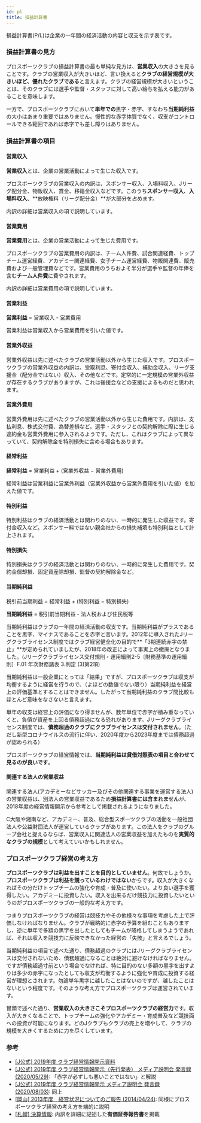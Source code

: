 ```yaml
---
id: pl
title: 損益計算書
---
```


損益計算書(P/L)は企業の一年間の経済活動の内容と収支を示す表です。

### 損益計算書の見方

プロスポーツクラブの損益計算書の最も単純な見方は、**営業収入**の大きさを見ることです。クラブの営業収入が大きいほど、言い換えると**クラブの経営規模が大きいほど、優れたクラブである**と言えます。クラブの経営規模が大きいということは、そのクラブには選手や監督・スタッフに対して高い給与を払える能力があることを意味します。

一方で、プロスポーツクラブにおいて**単年での**黒字・赤字、すなわち**当期純利益**の大小はあまり重要ではありません。慢性的な赤字体質でなく、収支がコントロールできる範囲であれば赤字でも差し障りはありません。

### 損益計算書の項目

#### 営業収入

**営業収入**とは、企業の営業活動によって生じた収入です。

プロスポーツクラブの営業収入の内訳は、スポンサー収入、入場料収入、Jリーグ配分金、物販収入、賞金、移籍金収入などです。このうち**スポンサー収入**、**入場料収入**、**放映権料（リーグ配分金）**が大部分を占めます。

内訳の詳細は営業収入の項で説明しています。

#### 営業費用

**営業費用**とは、企業の営業活動によって生じた費用です。

プロスポーツクラブの営業費用の内訳は、チーム人件費、試合関連経費、トップチーム運営経費、アカデミー関連経費、女子チーム運営経費、物販関連費、販売費および一般管理費などです。営業費用のうちおよそ半分が選手や監督の年俸を含む**チーム人件費**に費やされます。

内訳の詳細は営業費用の項で説明しています。

#### 営業利益

**営業利益** = 営業収入 - 営業費用

営業利益は営業収入から営業費用を引いた値です。

#### 営業外収益

営業外収益は先に述べたクラブの営業活動以外から生じた収入です。プロスポーツクラブの営業外収益の内訳は、受取利息、寄付金収入、補助金収入、リーグ支援金（配分金ではない）収入、その他などです。定常的に一定規模の営業外収益が存在するクラブがありますが、これは後援会などの支援によるものだと思われます。

#### 営業外費用

営業外費用は先に述べたクラブの営業活動以外から生じた費用です。内訳は、支払利息、株式交付費、為替差損など。選手・スタッフとの契約解除に際に生じる違約金も営業外費用に参入されるようです。ただし、これはクラブによって異なっていて、契約解除金を特別損失に含める場合もあります。

#### 経常利益

**経常利益** = 営業利益 + (営業外収益 − 営業外費用)

経常利益は営業利益に営業外利益（営業外収益から営業外費用を引いた値）を加えた値です。

#### 特別利益

特別利益はクラブの経済活動とは関わりのない、一時的に発生した収益です。寄付金収入など。スポンサー料ではない親会社からの損失補填も特別利益として計上されます。

#### 特別損失

特別損失はクラブの経済活動とは関わりのない、一時的に発生した費用です。契約金償却損、固定資産除却損、監督の契約解除金など。

#### 当期純利益

税引前当期利益 = 経常利益 + (特別利益 − 特別損失)

**当期純利益** = 税引前当期利益 - 法人税および住民税等

当期純利益はクラブの一年間の経済活動の収支です。当期純利益がプラスであることを黒字、マイナスであることを赤字と言います。2012年に導入されたJリーグクラブライセンス制度ではクラブ経営健全化の目的で**「3期連続赤字の禁止」**が定められていましたが、2018年の改正によって事実上の撤廃となりました。(Jリーグクラブライセンス交付規則・運用細則2-5〔財務基準の運用細則〕F.01 年次財務諸表 3.判定 (3)第2項)

当期純利益は一般企業にとっては「結果」ですが、プロスポーツクラブは収支が均衡するように経営を行うので、（よほどの数値でない限り）当期純利益を経営上の評価基準とすることはできません。したがって当期純利益のクラブ間比較もほとんど意味をなさないと言えます。

単年の収支は経営上の評価になり得ませんが、数年単位で赤字が積み重なっていくと、負債が資産を上回る債務超過になる恐れがあります。Jリーグクラブライセンス制度では、**債務超過のクラブにクラブライセンスは交付されません**。（ただし新型コロナウイルスの流行に伴い、2020年度から2023年度までは債務超過が認められる）

プロスポーツクラブの経営情報では、**当期純利益は貸借対照表の項目と合わせて見るのが良いです**。

#### 関連する法人の営業収益

関連する法人(アカデミーなどサッカー及びその他関連する事業を運営する法人)の営業収益は、別法人の営業収益であるため**損益計算書には含まれません**が、2018年度の経営情報開示から参考として掲載されるようになりました。

C大阪や湘南など、アカデミー、普及、総合型スポーツクラブの活動を一般社団法人や公益財団法人が運営しているクラブがあります。この法人をクラブのグループ会社と捉えるならば、営業収入に関連法人の営業収益を加えたものを**実質的なクラブの規模**として考えていいかもしれません。

### プロスポーツクラブ経営の考え方

**プロスポーツクラブは利益を出すことを目的としていません**。何故でしょうか。**プロスポーツクラブは利益を競っているわけではない**からです。収入が大きくなればその分だけトップチームの強化や育成・普及に使いたい。より良い選手を獲得したい。アカデミーに投資したい。収入を出来るだけ競技力に投資したいというのがプロスポーツクラブの一般的な考え方です。

つまりプロスポーツクラブの経営は競技力やその他様々な事項を考慮した上で評価しなければなりません。クラブが戦略的に赤字の予算を組むこともありますし、逆に単年で多額の黒字を出したとしてもチームが降格してしまうようであれば、それは収入を競技力に反映できなかった経営の「失敗」と言えるでしょう。

当期純利益の項目で述べた通り、債務超過のクラブにはJリーグクラブライセンスは交付されないため、債務超過になることは絶対に避けなければなりません。ですが債務超過寸前という場合でなければ、特に目的のない多額の黒字を出すよりは多少の赤字になったとしても収支が均衡するように強化や育成に投資する経営が理想とされます。勿論単年黒字に越したことはないのですが、越したことはないという程度です。そのような考え方でプロスポーツクラブは運営されています。

冒頭で述べた通り、**営業収入の大きさこそプロスポーツクラブの経営力**です。収入が大きくなることで、トップチームの強化やアカデミー・育成普及など競技面への投資が可能になります。どのJクラブもクラブの売上を増やして、クラブの規模を大きくするために力を尽くしています。

### 参考

- [[J公式] 2019年度 クラブ経営情報開示資料](https://www.jleague.jp/docs/aboutj/club-h31kaiji_001.pdf)
- [[J公式] 2019年度 クラブ経営情報開示（先行発表） メディア説明会 発言録 (2020/05/29)](https://www.jleague.jp/news/article/17106/): 「赤字が必ずしも悪いことではない」と解説
- [[J公式] 2019年度 クラブ経営情報開示 メディア説明会 発言録 (2020/08/03)](https://www.jleague.jp/news/article/17527/): 同上
- [[岡山] 2013年度　経営状況についてのご報告 (2014/04/24)](https://www.fagiano-okayama.com/news/p1398334491.html): 同様にプロスポーツクラブ経営の考え方を端的に説明
- [[札幌] 決算情報](https://www.consadole-sapporo.jp/club/settlement/): 内訳を詳細に記述した**有価証券報告書**を掲載
